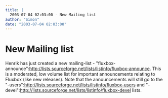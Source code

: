 ```yaml
---
title: |
  2003-07-04 02:03:00 - New Mailing list
author: "Simon"
date: "2003-07-04 02:03:00"
---
```


# New Mailing list

Henrik has just created a new mailing-list -
"fluxbox-announce":http://lists.sourceforge.net/lists/listinfo/fluxbox-announce.
This is a moderated, low volume list for important announcements relating
to Fluxbox (like new releases). Note that the announcements will still go
to the "-users":http://lists.sourceforge.net/lists/listinfo/fluxbox-users
and "-devel":http://lists.sourceforge.net/lists/listinfo/fluxbox-devel lists.



